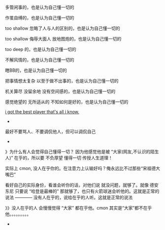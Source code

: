 
多管闲事的，也是认为自己懂一切的

作茧自缚的，也是认为自己懂一切的

too shallow 忽略了人与人的区别的，也是认为自己懂一切的

too shallow 侮辱大面人 放地图炮的，也是认为自己懂一切的

too deep 的，也是认为自己懂一切的

不解风情的，也是认为自己懂一切的

瞎BB的，也是认为自己懂一切的

把事情想太复杂 以至于做不出事的，也是认为自己懂一切的

机关算尽 没留余地 没有空间感的，也是认为自己懂一切的

感觉绝望的 无所适从的 不知如何是好的，也是认为自己懂一切的

[i got the best player that's all i know. ](https://twitter.com/hoopshype/status/852551345408274434)

-

最好不要骂人、不要调侃他人，但可以调侃自己

-


》为什么有人会觉得自己懂得一切？
因为他感觉他是被 “大家(网友,不认识的陌生人)” 在乎的，所以要 不负厚望 懂得一切 传授人生道理！

实际上
cmon, 没人在乎你的。在注意力上认输好吗？俺永远比不过那些“宋祖德大嘴巴”

看好自己的实际身份，看谁会听你的话，对他们说 就没问题，就够了。就像 德安东尼 只要说 “哈登是最棒的” 那就够了，也只有火箭球迷会听他的。这就是正常的说法 ———— 没有人在乎的，说给在乎的人听。这就是正常的说法

》》没人在乎的人 会慢慢觉得 “大家” 都在乎他。cmon 其实是“大家”都不在乎他。。。。。。。。。

-
